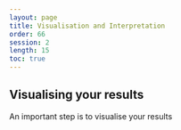 ```yaml
---
layout: page
title: Visualisation and Interpretation
order: 66
session: 2
length: 15
toc: true
---
```


## Visualising your results

An important step is to visualise your results
